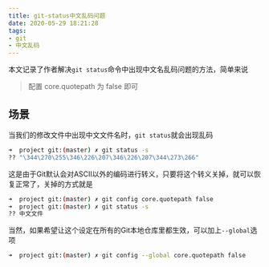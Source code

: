 ```yaml
---
title: git-status中文乱码问题
date: 2020-05-29 18:21:28
tags:
- git
- 中文乱码
---
```


本文记录了作者解决`git status`命令中出现中文名乱码问题的方法，简单来说

> 配置 core.quotepath 为 false 即可

<!-- more -->

## 场景

当我们的修改文件中出现中文文件名时，`git status`就会出现乱码

```bash
➜  project git:(master) ✗ git status -s
?? "\344\270\255\346\226\207\346\226\207\344\273\266"
```

这是由于Git默认会对ASCII以外的编码进行转义，只要将这个转义关掉，就可以恢复正常了，关掉的方式就是

```bash
➜  project git:(master) ✗ git config core.quotepath false
➜  project git:(master) ✗ git status -s
?? 中文文件
```

当然，如果希望让这个设定在所有的Git本地仓库里都生效，可以加上`--global`选项

```bash
➜  project git:(master) ✗ git config --global core.quotepath false
```
